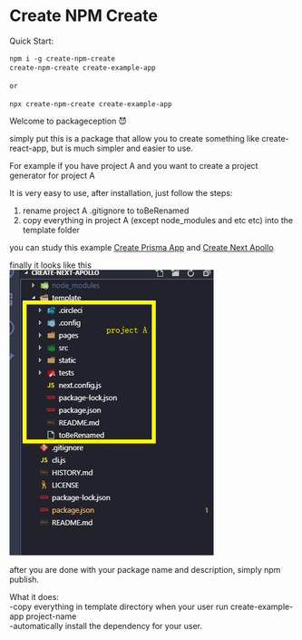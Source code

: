 # Create NPM Create

Quick Start:

```
npm i -g create-npm-create
create-npm-create create-example-app

or

npx create-npm-create create-example-app
```

Welcome to packageception 😈

simply put this is a package that allow you to create something like create-react-app, but is much simpler and easier to use.

For example if you have project A and you want to create a project generator for project A

It is very easy to use, after installation, just follow the steps:

1. rename project A .gitignore to toBeRenamed
2. copy everything in project A (except node_modules and etc etc) into the template folder

you can study this example [Create Prisma App](https://github.com/tylim88/create-prisma-app) and [Create Next Apollo](https://github.com/tylim88/create-next-apollo)

finally it looks like this  
![](./img/example.png)

after you are done with your package name and description, simply npm publish.

What it does:  
-copy everything in template directory when your user run create-example-app project-name  
-automatically install the dependency for your user.

